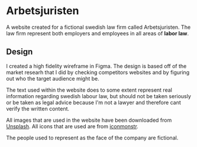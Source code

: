 # Arbetsjuristen

A website created for a fictional swedish law firm called Arbetsjuristen. The law firm represent both employers and employees in all areas of **labor law**.

## Design

I created a high fidelity wireframe in Figma. The design is based off of the market researh that I did by checking competitors websites and by figuring out who the target audience might be.

The text used within the website does to some extent represent real information regarding swedish labour law, but should not be taken seriously or be taken as legal advice because I'm not a lawyer and therefore cant verify the written content.

All images that are used in the website have been downloaded from [Unsplash](https://www.google.com). All icons that are used are from [iconmonstr](https://iconmonstr.com).

The people used to represent as the face of the company are fictional.
